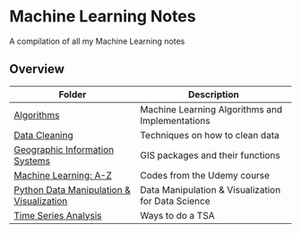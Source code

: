 # Machine Learning Notes

A compilation of all my Machine Learning notes

## Overview

| Folder                                                    | Description                                        |
| --------------------------------------------------------- | -------------------------------------------------- |
| [Algorithms](./Algorithms)                                | Machine Learning Algorithms and Implementations    |
| [Data Cleaning](./Data_Cleaning)                          | Techniques on how to clean data                    |
| [Geographic Information Systems](./GIS)                   | GIS packages and their functions                   |
| [Machine Learning: A-Z](./Machine_Learning_A-Z)           | Codes from the Udemy course                        |
| [Python Data Manipulation & Visualization](./Python-DM_V) | Data Manipulation & Visualization for Data Science |
| [Time Series Analysis](./Time_Series_Analysis)            | Ways to do a TSA                                   |
